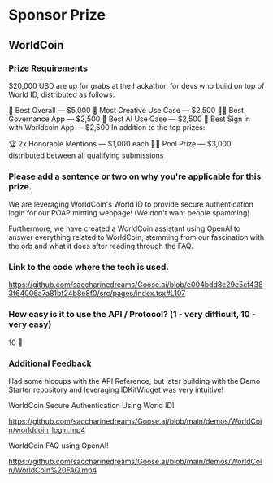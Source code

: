 # Sponsor Prize

## WorldCoin

### Prize Requirements

$20,000 USD are up for grabs at the hackathon for devs who build on top of World ID, distributed as follows:

🥇 Best Overall — $5,000
🧞 Most Creative Use Case — $2,500
🧑‍⚖️ Best Governance App — $2,500
🤖 Best AI Use Case — $2,500
🔑 Best Sign in with Worldcoin App — $2,500
In addition to the top prizes:

🏆 2x Honorable Mentions — $1,000 each
🏊‍♂️ Pool Prize — $3,000 distributed between all qualifying submissions

### Please add a sentence or two on why you're applicable for this prize.

We are leveraging WorldCoin's World ID to provide secure authentication login for our POAP minting webpage! (We don't want people spamming)

Furthermore, we have created a WorldCoin assistant using OpenAI to answer everything related to WorldCoin, stemming from our fascination with the orb and what it does after reading through the FAQ.

### Link to the code where the tech is used.

https://github.com/saccharinedreams/Goose.ai/blob/e004bdd8c29e5cf4383f64006a7a81bf24b8e8f0/src/pages/index.tsx#L107

### How easy is it to use the API / Protocol? (1 - very difficult, 10 - very easy)

10 🌟

### Additional Feedback

Had some hiccups with the API Reference, but later building with the Demo Starter repository and leveraging IDKitWidget was very intuitive!

WorldCoin Secure Authentication Using World ID!

https://github.com/saccharinedreams/Goose.ai/blob/main/demos/WorldCoin/worldcoin_login.mp4

WorldCoin FAQ using OpenAI!

https://github.com/saccharinedreams/Goose.ai/blob/main/demos/WorldCoin/WorldCoin%20FAQ.mp4
